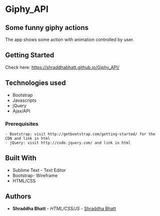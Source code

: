 # Giphy_API

## Some funny giphy actions 

The app shows some action with animation controlled by user.

## Getting Started 

Check here: https://shraddhabhatt.github.io/Giphy_API/

## Technologies used
- Bootstrap
- Javascripts
- jQuery
- Ajax/API

### Prerequisites

```
- Bootstrap: visit http://getbootstrap.com/getting-started/ for the CDN and link in html
- jQuery: visit http://code.jquery.com/ and link in html
```

## Built With

* Sublime Text - Text Editor
* Bootstrap- Wireframe
* HTML/CSS

## Authors

* **Shraddha Bhatt** - *HTML/CSS/JS* - [Shraddha Bhatt](https://github.com/shraddhabhatt)

